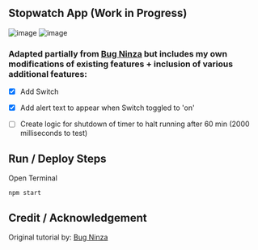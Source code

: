 ## Stopwatch App (Work in Progress)
![image](https://user-images.githubusercontent.com/40747156/205188194-6faf80fb-049b-4358-a22e-957861f4a53d.png) ![image](https://user-images.githubusercontent.com/40747156/205188362-70805277-14b9-4856-b722-63b4a389543a.png)

### Adapted partially from [Bug Ninza](https://www.youtube.com/watch?v=xIf9KeakswM) but includes my own modifications of existing features + inclusion of various additional features:
- [x] Add Switch
- [x] Add alert text to appear when Switch toggled to 'on'
- [ ] Create logic for shutdown of timer to halt running after 60 min (2000 milliseconds to test)


## Run / Deploy Steps
Open Terminal
```
npm start
```

## Credit / Acknowledgement
Original tutorial by: [Bug Ninza](https://www.youtube.com/watch?v=xIf9KeakswM)

